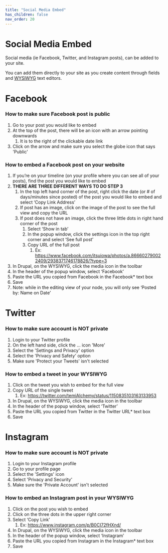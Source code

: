 ```yaml
---
title: "Social Media Embed"
has_children: false
nav_order: 20
---
```


# Social Media Embed

Social media (ie Facebook, Twitter, and Instagram posts), can be added to your site.

You can add them directly to your site as you create content through fields and [WYSIWYG](../wysiwyg/index.md) text editors.

# Facebook

### **How to make sure Facebook post is public**
1. Go to your post you would like to embed
2. At the top of the post, there will be an icon with an arrow pointing downwards
   1. It is to the right of the clickable date link
3. Click on the arrow and make sure you select the globe icon that says 'Public'

### **How to embed a Facebook post on your website**

1. If you’re on your timeline (on your profile where you can see all of your posts), find the post you would like to embed
2. **THERE ARE THREE DIFFERENT WAYS TO DO STEP 3** 
    1. In the top left hand corner of the post, right click the date (or # of days/minutes since posted) of the post you would like to embed and select ‘Copy Link Address’
    2. If post has an image, click on the image of the post to see the full view and copy the URL 
    3. If post does not have an image, click the three little dots in right hand corner of the post
       1. Select ‘Show in tab’
       2. In the popup window, click the settings icon in the top right corner and select ‘See full post’
       3. Copy URL of the full post
          1. Ex: https://www.facebook.com/itsuiowa/photos/a.866602790022409/2938371746178826/?type=3
3. In Drupal, on the WYSIWYG, click the media icon in the toolbar
4. In the header of the popup window, select ‘Facebook’ 
5. Paste the URL you copied from Facebook in the Facebook* text box
6. Save
7. Note: while in the editing view of your node, you will only see ‘Posted by: Name on Date’

# Twitter

### **How to make sure account is **NOT** private**
1. Login to your Twitter profile
2. On the left hand side, click the ... icon 'More'
3. Select the 'Settings and Privacy' option
4. Select the 'Privacy and Safety' option
5. Make sure 'Protect your Tweets' isn't selected

### **How to embed a tweet in your WYSIWYG**
1. Click on the tweet you wish to embed for the full view
2. Copy URL of the single tweet
    1. Ex: https://twitter.com/temiAlchemy/status/1150835103163133953
3. In Drupal, on the WYSIWYG, click the media icon in the toolbar
4. In the header of the popup window, select ‘Twitter’ 
5. Paste the URL you copied from Twitter in the Twitter URL* text box
6. Save

# Instagram

### **How to make sure account is **NOT** private**
1. Login to your Instagram profile
2. Go to your profile page
3. Select the 'Settings' icon
4. Select 'Privacy and Security'
5. Make sure the 'Private Account' isn't selected
### **How to embed an Instagram post in your WYSIWYG**
1. Click on the post you wish to embed
2. Click on the three dots in the upper right corner
3. Select ‘Copy Link’
    1. Ex: https://www.instagram.com/p/B0CI72fHXnd/
4. In Drupal, on the WYSIWYG, click the media icon in the toolbar
5. In the header of the popup window, select ‘Instagram’ 
6. Paste the URL you copied from Instagram in the Instagram* text box
7. Save